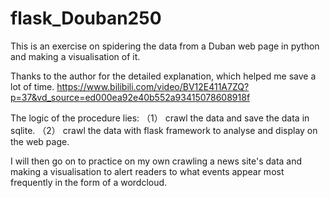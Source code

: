 # flask_Douban250

This is an exercise on spidering the data from a Duban web page in python and making a visualisation of it.

Thanks to the author for the detailed explanation, which helped me save a lot of time.
https://www.bilibili.com/video/BV12E411A7ZQ?p=37&vd_source=ed000ea92e40b552a93415078608918f


The logic of the procedure lies:
（1） crawl the data and save the data in sqlite.
（2） crawl the data with flask framework to analyse and display on the web page.

I will then go on to practice on my own crawling a news site's data and making a visualisation to alert readers to what events appear most frequently in the form of a wordcloud.

